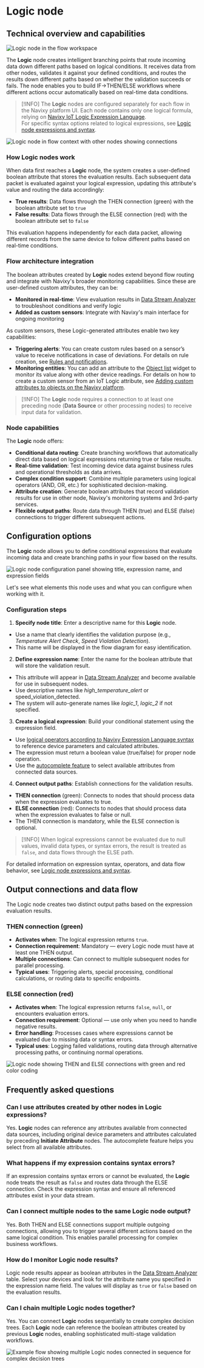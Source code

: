 # Logic node

## Technical overview and capabilities

![Logic node in the flow workspace](../../../iot-logic/flow-management/attachments/Logic_node.webp)

The **Logic** node creates intelligent branching points that route incoming data down different paths based on logical conditions. It receives data from other nodes, validates it against your defined conditions, and routes the results down different paths based on whether the validation succeeds or fails. The node enables you to build IF->THEN/ELSE workflows where different actions occur automatically based on real-time data conditions.

> \[!INFO] The **Logic** nodes are configured separately for each flow in the Navixy platform UI. Each node contains only one logical formula, relying on [Navixy IoT Logic Expression Language](https://www.navixy.com/docs/iot-logic-api/technologies/navixy-iot-logic-expression-language).\
> For specific syntax options related to logical expressions, see [Logic node expressions and syntax](https://squaregps.atlassian.net/wiki/spaces/USERDOCSOLD/pages/3361800221/Logic+node+expressions+and+syntax?atlOrigin=eyJpIjoiOWUxMmU1YTgyMGUzNGMwMWExMzdhZGI4OTNmYmY2NTAiLCJwIjoiYyJ9).

![Logic node in flow context with other nodes showing connections](../../../iot-logic/flow-management/attachments/Logic-node-in-flow.webp)

### How Logic nodes work

When data first reaches a **Logic** node, the system creates a user-defined boolean attribute that stores the evaluation results. Each subsequent data packet is evaluated against your logical expression, updating this attribute's value and routing the data accordingly:

* **True results**: Data flows through the THEN connection (green) with the boolean attribute set to `true`
* **False results**: Data flows through the ELSE connection (red) with the boolean attribute set to `false`

This evaluation happens independently for each data packet, allowing different records from the same device to follow different paths based on real-time conditions.

### Flow architecture integration

The boolean attributes created by **Logic** nodes extend beyond flow routing and integrate with Navixy's broader monitoring capabilities. Since these are user-defined custom attributes, they can be:

* **Monitored in real-time**: View evaluation results in [Data Stream Analyzer](https://squaregps.atlassian.net/wiki/spaces/USERDOCSOLD/pages/3037332703/Data+Stream+Analyzer?atlOrigin=eyJpIjoiNGI4ZGFiZjQyOTA3NDA3YWIzNWY1ODFhYzNhZDgzZDgiLCJwIjoiYyJ9) to troubleshoot conditions and verify logic
* **Added as custom sensors**: Integrate with Navixy's main interface for ongoing monitoring

As custom sensors, these Logic-generated attributes enable two key capabilities:

* **Triggering alerts**: You can create custom rules based on a sensor’s value to receive notifications in case of deviations. For details on rule creation, see [Rules and notifications](../../../../rules-and-notifications/).
* **Monitoring entities**: You can add an attribute to the [Object list](https://squaregps.atlassian.net/wiki/spaces/USERDOCSOLD/pages/2909015397/Objects+list?atlOrigin=eyJpIjoiZjQ0NjhkMDA0YzBhNGU4MTllNjY4YmIxNWFhNWNmNzAiLCJwIjoiYyJ9) widget to monitor its value along with other device readings. For details on how to create a custom sensor from an IoT Logic attribute, see [Adding custom attributes to objects on the Navixy platform](initiate-attribute-node-1/displaying-new-calculated-attributes-on-the-navixy-platform.md).

> \[!INFO] The **Logic** node requires a connection to at least one preceding node (**Data Source** or other processing nodes) to receive input data for validation.

### Node capabilities

The **Logic** node offers:

* **Conditional data routing**: Create branching workflows that automatically direct data based on logical expressions returning true or false results.
* **Real-time validation**: Test incoming device data against business rules and operational thresholds as data arrives.
* **Complex condition support**: Combine multiple parameters using logical operators (AND, OR, etc.) for sophisticated decision-making.
* **Attribute creation**: Generate boolean attributes that record validation results for use in other node, Navixy's monitoring systems and 3rd-party services.
* **Flexible output paths**: Route data through THEN (true) and ELSE (false) connections to trigger different subsequent actions.

## Configuration options

The **Logic** node allows you to define conditional expressions that evaluate incoming data and create branching paths in your flow based on the results.

![Logic node configuration panel showing title, expression name, and expression fields](../../../iot-logic/flow-management/attachments/image-20250721-090630.png)

Let's see what elements this node uses and what you can configure when working with it.

### Configuration steps

1. **Specify node title**: Enter a descriptive name for this **Logic** node.

* Use a name that clearly identifies the validation purpose (e.g., _Temperature Alert Check_, _Speed Violation Detection_).
* This name will be displayed in the flow diagram for easy identification.

2. **Define expression name**: Enter the name for the boolean attribute that will store the validation result.

* This attribute will appear in [Data Stream Analyzer](https://squaregps.atlassian.net/wiki/spaces/USERDOCSOLD/pages/3037332703/Data+Stream+Analyzer?atlOrigin=eyJpIjoiYzI4NGU2NjgyNjMyNDNiY2IzNDJjY2I3YWQzMmMwYzkiLCJwIjoiYyJ9) and become available for use in subsequent nodes.
* Use descriptive names like _high\_temperature\_alert_ or speed\_violation\_detected.
* The system will auto-generate names like _logic\_1_, _logic\_2_ if not specified.

3. **Create a logical expression**: Build your conditional statement using the expression field.

* Use [logical operators according to Navixy Expression Language syntax](https://squaregps.atlassian.net/wiki/spaces/USERDOCSOLD/pages/3361800221/Logic+node+expressions+and+syntax?atlOrigin=eyJpIjoiZjE4ZjMwNDAwNjJjNGRlYTg4Y2NkZTNjYWNmMjZmNjUiLCJwIjoiYyJ9) to reference device parameters and calculated attributes.
* The expression must return a boolean value (true/false) for proper node operation.
* Use the [autocomplete feature](initiate-attribute-node-1/managing-attributes.md) to select available attributes from connected data sources.

4. **Connect output paths**: Establish connections for the validation results.

* **THEN connection** (green): Connects to nodes that should process data when the expression evaluates to true.
* **ELSE connection** (red): Connects to nodes that should process data when the expression evaluates to false or null.
* The THEN connection is mandatory, while the ELSE connection is optional.

> \[!INFO] When logical expressions cannot be evaluated due to null values, invalid data types, or syntax errors, the result is treated as `false`, and data flows through the ELSE path.

For detailed information on expression syntax, operators, and data flow behavior, see [Logic node expressions and syntax](https://squaregps.atlassian.net/wiki/spaces/USERDOCSOLD/pages/3361800221/Logic+node+expressions+and+syntax?atlOrigin=eyJpIjoiNDNkZjU5MzY3YzgzNDc3YWIxNDgyNWJjNDRlYzgyY2EiLCJwIjoiYyJ9).

## Output connections and data flow

The Logic node creates two distinct output paths based on the expression evaluation results.

### THEN connection (green)

* **Activates when**: The logical expression returns `true`.
* **Connection requirement**: Mandatory — every Logic node must have at least one THEN output.
* **Multiple connections**: Can connect to multiple subsequent nodes for parallel processing.
* **Typical uses**: Triggering alerts, special processing, conditional calculations, or routing data to specific endpoints.

### ELSE connection (red)

* **Activates when**: The logical expression returns `false`, `null`, or encounters evaluation errors.
* **Connection requirement**: Optional — use only when you need to handle negative results.
* **Error handling**: Processes cases where expressions cannot be evaluated due to missing data or syntax errors.
* **Typical uses**: Logging failed validations, routing data through alternative processing paths, or continuing normal operations.

![Logic node showing THEN and ELSE connections with green and red color coding](../../../iot-logic/flow-management/attachments/image-20250721-091115.png)

## Frequently asked questions

### Can I use attributes created by other nodes in Logic expressions?

Yes. **Logic** nodes can reference any attributes available from connected data sources, including original device parameters and attributes calculated by preceding **Initiate Attribute** nodes. The autocomplete feature helps you select from all available attributes.

### What happens if my expression contains syntax errors?

If an expression contains syntax errors or cannot be evaluated, the **Logic** node treats the result as `false` and routes data through the ELSE connection. Check the expression syntax and ensure all referenced attributes exist in your data stream.

### Can I connect multiple nodes to the same Logic node output?

Yes. Both THEN and ELSE connections support multiple outgoing connections, allowing you to trigger several different actions based on the same logical condition. This enables parallel processing for complex business workflows.

### How do I monitor Logic node results?

Logic node results appear as boolean attributes in the [Data Stream Analyzer](https://squaregps.atlassian.net/wiki/spaces/USERDOCSOLD/pages/3037332703/Data+Stream+Analyzer?atlOrigin=eyJpIjoiZDU0NTc0MGM1MDNjNDAzNGIwYzIyMTQ5MzkyOTNmMjMiLCJwIjoiYyJ9) table. Select your devices and look for the attribute name you specified in the expression name field. The values will display as `true` or `false` based on the evaluation results.

### Can I chain multiple Logic nodes together?

Yes. You can connect **Logic** nodes sequentially to create complex decision trees. Each **Logic** node can reference the boolean attributes created by previous **Logic** nodes, enabling sophisticated multi-stage validation workflows.

![Example flow showing multiple Logic nodes connected in sequence for complex decision trees](../../../iot-logic/flow-management/attachments/image-20250721-091554.png)
